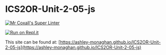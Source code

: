 # ICS2OR-Unit-2-05-js

[![Mr Coxall's Super Linter](https://github.com/ashley-monaghan/ICS2OR-Unit-2-05-js/workflows/Mr%20Coxall's%20Super%20Linter/badge.svg)](https://github.com/ashley-monaghan/ICS2OR-Unit-2-05-js/actions/)

[![Run on Repl.it](https://repl.it/badge/github/ashley-monaghan/ICS2OR-Unit-2-05-js)](https://repl.it/github/ashley-monaghan/ICS2OR-Unit-2-05-js)

This site can be found at: [https://ashley-monaghan.github.io/ICS2OR-Unit-2-05-js](https://ashley-monaghan.github.io/ICS2OR-Unit-2-05-js)
